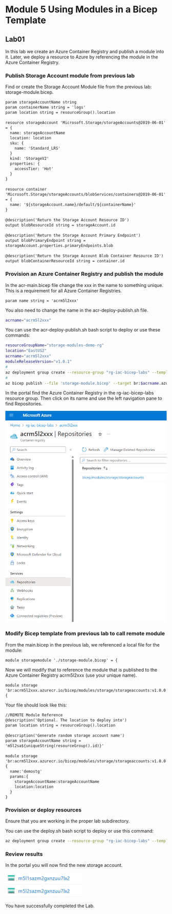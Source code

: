 # Module 5 Using Modules in a Bicep Template

## Lab01

In this lab we create an Azure Container Registry and publish a module into it.  Later, we deploy a resource to Azure by referencing the module in the Azure Container Registry.

### Publish Storage Account module from previous lab

Find or create the Storage Account Module file from the previous lab: storage-module.bicep.

```bicep
param storageAccountName string
param containerName string = 'logs'
param location string = resourceGroup().location

resource storageAccount 'Microsoft.Storage/storageAccounts@2019-06-01' = {
  name: storageAccountName
  location: location
  sku: {
    name: 'Standard_LRS'
  }
  kind: 'StorageV2'
  properties: {
    accessTier: 'Hot'
  }
}

resource container 'Microsoft.Storage/storageAccounts/blobServices/containers@2019-06-01' = {
  name: '${storageAccount.name}/default/${containerName}'
}

@description('Return the Storage Account Resource ID')
output blobResourceId string = storageAccount.id

@description('Return the Storage Account Primary Endpoint')
output blobPrimaryEndpoint string = storageAccount.properties.primaryEndpoints.blob

@description('Return the Storage Account Blob Container Resource ID')
output blobContainerResourceId string = container.id
```

### Provision an Azure Container Registry and publish the module

In the acr-main.bicep file change the xxx in the name to something unique.  This is a requirement for all Azure Container Registries.

```bicep
param name string = 'acrm5l2xxx'
```

You also need to change the name in the acr-deploy-publish.sh file.

```bash
acrname="acrm5l2xxx"
```

You can use the acr-deploy-publish.sh bash script to deploy or use these commands:

```bash
resourceGroupName="storage-modules-demo-rg"
location="EastUS2"
acrname="acrm5l2xxx"
moduleReleaseVersion="v1.0.1"
#
az deployment group create --resource-group "rg-iac-bicep-labs" --template-file "acr-main.bicep"
#
az bicep publish --file 'storage-module.bicep' --target br:$acrname.azurecr.io/bicep/modules/storage/storageaccounts:$moduleReleaseVersion
```

In the portal find the Azure Container Registry in the rg-iac-bicep-labs resource group.  Then click on its name and use the left navigation pane to find Repositories.

![acrrepo](../../../../images/acrrepository.png)

### Modify Bicep template from previous lab to call remote module

From the main.bicep in the previous lab, we referenced a local file for the module:

```bicep
module storagemodule './storage-module.bicep' = {
```

Now we will modify that to reference the module that is published to the Azure Container Registry acrm5l2xxx (use your unique name).

```bicep
module storage 'br:acrm5l2xxx.azurecr.io/bicep/modules/storage/storageaccounts:v1.0.0'= {
```

Your file should look like this:

```bicep
//REMOTE Module Reference
@description('Optional. The location to deploy into')
param location string = resourceGroup().location

@description('Generate random storage account name')
param storageAccountName string = 'm5l2sa${uniqueString(resourceGroup().id)}'

module storage 'br:acrm5l2xxx.azurecr.io/bicep/modules/storage/storageaccounts:v1.0.0'= {
  name:'demostg'
  params:{
    storageAccountName:storageAccountName
    location:location
  }  
}
```

### Provision or deploy resources

Ensure that you are working in the proper lab subdirectory.

You can use the deploy.sh bash script to deploy or use this command:

```bash
az deployment group create --resource-group "rg-iac-bicep-labs" --template-file "main.bicep"
```

### Review results

In the portal you will now find the new storage account.

![m5l2sa](../../../../images/m5l2sa.png)

You have successfully completed the Lab.
